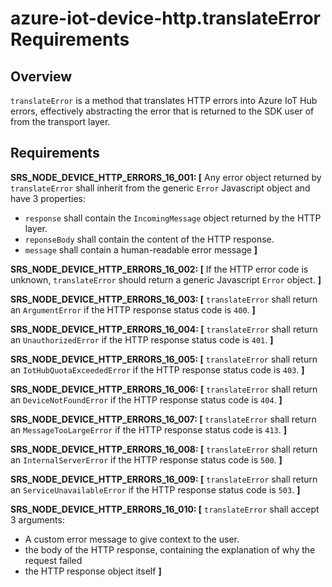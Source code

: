 # azure-iot-device-http.translateError Requirements

## Overview
`translateError` is a method that translates HTTP errors into Azure IoT Hub errors, effectively abstracting the error that is returned to the SDK user of from the transport layer.

## Requirements

**SRS_NODE_DEVICE_HTTP_ERRORS_16_001: [** Any error object returned by `translateError` shall inherit from the generic `Error` Javascript object and have 3 properties:
- `response` shall contain the `IncomingMessage` object returned by the HTTP layer.
- `reponseBody` shall contain the content of the HTTP response.
- `message` shall contain a human-readable error message **]**

**SRS_NODE_DEVICE_HTTP_ERRORS_16_002: [** If the HTTP error code is unknown, `translateError` should return a generic Javascript `Error` object. **]**

**SRS_NODE_DEVICE_HTTP_ERRORS_16_003: [** `translateError` shall return an `ArgumentError` if the HTTP response status code is `400`. **]**

**SRS_NODE_DEVICE_HTTP_ERRORS_16_004: [** `translateError` shall return an `UnauthorizedError` if the HTTP response status code is `401`. **]**

**SRS_NODE_DEVICE_HTTP_ERRORS_16_005: [** `translateError` shall return an `IotHubQuotaExceededError` if the HTTP response status code is `403`. **]**

**SRS_NODE_DEVICE_HTTP_ERRORS_16_006: [** `translateError` shall return an `DeviceNotFoundError` if the HTTP response status code is `404`. **]**

**SRS_NODE_DEVICE_HTTP_ERRORS_16_007: [** `translateError` shall return an `MessageTooLargeError` if the HTTP response status code is `413`. **]**

**SRS_NODE_DEVICE_HTTP_ERRORS_16_008: [** `translateError` shall return an `InternalServerError` if the HTTP response status code is `500`. **]**

**SRS_NODE_DEVICE_HTTP_ERRORS_16_009: [** `translateError` shall return an `ServiceUnavailableError` if the HTTP response status code is `503`. **]**

**SRS_NODE_DEVICE_HTTP_ERRORS_16_010: [** `translateError` shall accept 3 arguments:
- A custom error message to give context to the user.
- the body of  the HTTP response, containing the explanation of why the request failed
- the HTTP response object itself **]**